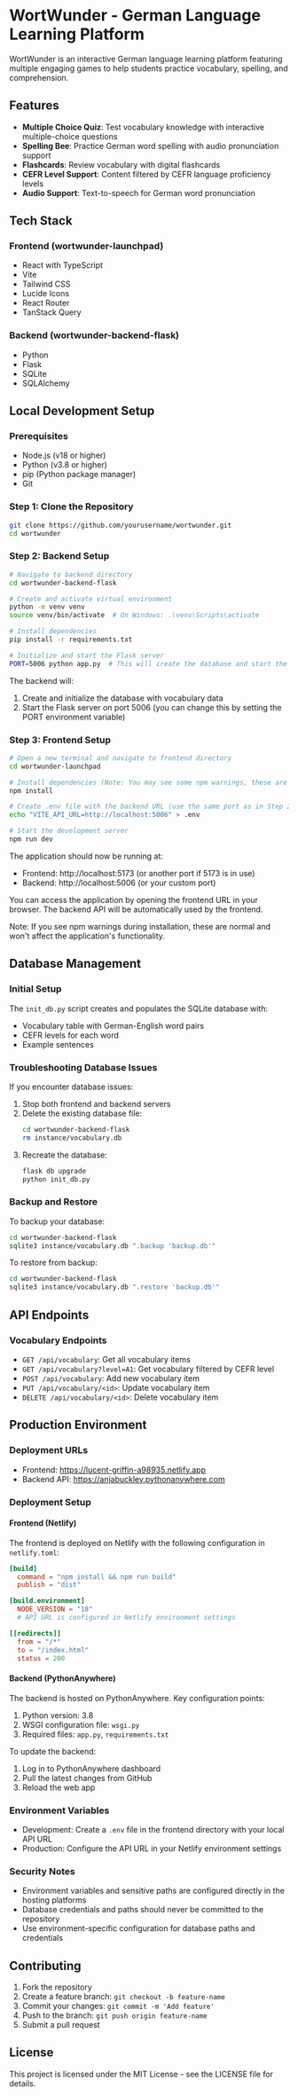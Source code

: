 # WortWunder - German Language Learning Platform

WortWunder is an interactive German language learning platform featuring multiple engaging games to help students practice vocabulary, spelling, and comprehension.

## Features

- **Multiple Choice Quiz**: Test vocabulary knowledge with interactive multiple-choice questions
- **Spelling Bee**: Practice German word spelling with audio pronunciation support
- **Flashcards**: Review vocabulary with digital flashcards
- **CEFR Level Support**: Content filtered by CEFR language proficiency levels
- **Audio Support**: Text-to-speech for German word pronunciation

## Tech Stack

### Frontend (wortwunder-launchpad)
- React with TypeScript
- Vite
- Tailwind CSS
- Lucide Icons
- React Router
- TanStack Query

### Backend (wortwunder-backend-flask)
- Python
- Flask
- SQLite
- SQLAlchemy

## Local Development Setup

### Prerequisites
- Node.js (v18 or higher)
- Python (v3.8 or higher)
- pip (Python package manager)
- Git

### Step 1: Clone the Repository
```bash
git clone https://github.com/yourusername/wortwunder.git
cd wortwunder
```

### Step 2: Backend Setup
```bash
# Navigate to backend directory
cd wortwunder-backend-flask

# Create and activate virtual environment
python -m venv venv
source venv/bin/activate  # On Windows: .\venv\Scripts\activate

# Install dependencies
pip install -r requirements.txt

# Initialize and start the Flask server
PORT=5006 python app.py  # This will create the database and start the server on port 5006
```

The backend will:
1. Create and initialize the database with vocabulary data
2. Start the Flask server on port 5006 (you can change this by setting the PORT environment variable)

### Step 3: Frontend Setup
```bash
# Open a new terminal and navigate to frontend directory
cd wortwunder-launchpad

# Install dependencies (Note: You may see some npm warnings, these are normal)
npm install

# Create .env file with the backend URL (use the same port as in Step 2)
echo "VITE_API_URL=http://localhost:5006" > .env

# Start the development server
npm run dev
```

The application should now be running at:
- Frontend: http://localhost:5173 (or another port if 5173 is in use)
- Backend: http://localhost:5006 (or your custom port)

You can access the application by opening the frontend URL in your browser. The backend API will be automatically used by the frontend.

Note: If you see npm warnings during installation, these are normal and won't affect the application's functionality.

## Database Management

### Initial Setup
The `init_db.py` script creates and populates the SQLite database with:
- Vocabulary table with German-English word pairs
- CEFR levels for each word
- Example sentences

### Troubleshooting Database Issues
If you encounter database issues:

1. Stop both frontend and backend servers
2. Delete the existing database file:
   ```bash
   cd wortwunder-backend-flask
   rm instance/vocabulary.db
   ```
3. Recreate the database:
   ```bash
   flask db upgrade
   python init_db.py
   ```

### Backup and Restore
To backup your database:
```bash
cd wortwunder-backend-flask
sqlite3 instance/vocabulary.db ".backup 'backup.db'"
```

To restore from backup:
```bash
cd wortwunder-backend-flask
sqlite3 instance/vocabulary.db ".restore 'backup.db'"
```

## API Endpoints

### Vocabulary Endpoints
- `GET /api/vocabulary`: Get all vocabulary items
- `GET /api/vocabulary?level=A1`: Get vocabulary filtered by CEFR level
- `POST /api/vocabulary`: Add new vocabulary item
- `PUT /api/vocabulary/<id>`: Update vocabulary item
- `DELETE /api/vocabulary/<id>`: Delete vocabulary item

## Production Environment

### Deployment URLs
- Frontend: https://lucent-griffin-a98935.netlify.app
- Backend API: https://anjabuckley.pythonanywhere.com

### Deployment Setup

#### Frontend (Netlify)
The frontend is deployed on Netlify with the following configuration in `netlify.toml`:
```toml
[build]
  command = "npm install && npm run build"
  publish = "dist"

[build.environment]
  NODE_VERSION = "18"
  # API URL is configured in Netlify environment settings

[[redirects]]
  from = "/*"
  to = "/index.html"
  status = 200
```

#### Backend (PythonAnywhere)
The backend is hosted on PythonAnywhere. Key configuration points:
1. Python version: 3.8
2. WSGI configuration file: `wsgi.py`
3. Required files: `app.py`, `requirements.txt`

To update the backend:
1. Log in to PythonAnywhere dashboard
2. Pull the latest changes from GitHub
3. Reload the web app

### Environment Variables
- Development: Create a `.env` file in the frontend directory with your local API URL
- Production: Configure the API URL in your Netlify environment settings

### Security Notes
- Environment variables and sensitive paths are configured directly in the hosting platforms
- Database credentials and paths should never be committed to the repository
- Use environment-specific configuration for database paths and credentials

## Contributing

1. Fork the repository
2. Create a feature branch: `git checkout -b feature-name`
3. Commit your changes: `git commit -m 'Add feature'`
4. Push to the branch: `git push origin feature-name`
5. Submit a pull request

## License

This project is licensed under the MIT License - see the LICENSE file for details.
